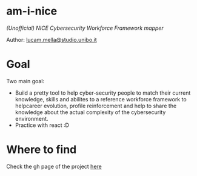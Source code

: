 # am-i-nice
_(Unofficial) NICE Cybersecurity Workforce Framework mapper_

Author: lucam.mella@studio.unibo.it

# Goal

Two main goal: 

- Build a pretty tool to help cyber-security people to match their current knowledge, skills and abilites to a reference workforce framework to helpcareer evolution, profile reinforcement and help to share the knowledge about the actual complexity of the cybersecurity environment.
- Practice with react :D


# Where to find

Check the gh page of the project [here](https://luca-m.github.io/am-i-nice/)


